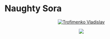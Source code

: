 # Naughty Sora

<p align="center" dir="auto">
  <a href="https://github.com/NaughtyySora">
    <img src="https://user-images.githubusercontent.com/20955511/199138068-0a7b7b75-a024-4f00-803f-30a19c5d1b2d.png" alt="Trofimenko Vladislav" style="max-width: 100%;"></a>
</p>

<p align="center" dir="auto">
    <img 
      src="https://readme-typing-svg.demolab.com/?lines=Web%20Developer;2.5%2B%20years%20of%20coding%20experience;Always%20learning%20new%20things&amp;font=Inter%20Code&amp;center=true&amp;width=440&amp;height=45&amp;color=C499F3&amp;vCenter=true&amp;pause=800&amp;size=24" 
      style="max-width: 100%;"
    >
</p>
